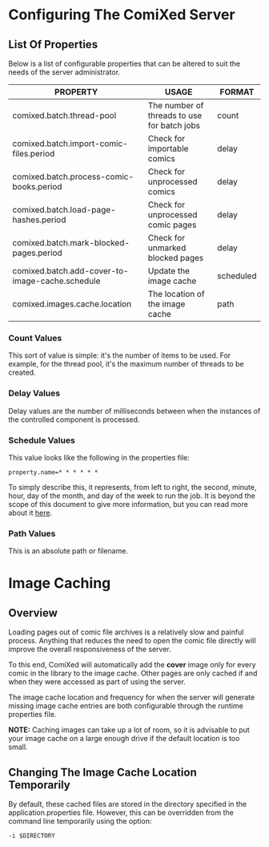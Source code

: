 # Configuring The ComiXed Server

## List Of Properties

Below is a list of configurable properties that can be altered to suit the
needs of the server administrator.

| PROPERTY                                        | USAGE                                       | FORMAT    |
|-------------------------------------------------|---------------------------------------------|-----------|
| comixed.batch.thread-pool                       | The number of threads to use for batch jobs | count     |
| comixed.batch.import-comic-files.period         | Check for importable comics                 | delay     |
| comixed.batch.process-comic-books.period        | Check for unprocessed comics                | delay     |
| comixed.batch.load-page-hashes.period           | Check for unprocessed comic pages           | delay     | 
| comixed.batch.mark-blocked-pages.period         | Check for unmarked blocked pages            | delay     | 
| comixed.batch.add-cover-to-image-cache.schedule | Update the image cache                      | scheduled |
| comixed.images.cache.location                   | The location of the image cache             | path      |

### Count Values

This sort of value is simple: it's the number of items to be used. For
example, for the thread pool, it's the maximum number of threads to be
created.

### Delay Values

Delay values are the number of milliseconds between when the instances of the
controlled component is processed.

### Schedule Values

This value looks like the following in the properties file:

    property.name=* * * * * *

To simply describe this, it represents, from left to right, the second,
minute, hour, day of the month, and day of the week to run the job. It is
beyond the scope of this document to give more information, but you can
read more about it
[here](https://spring.io/blog/2020/11/10/new-in-spring-5-3-improved-cron-expressions#usage).

### Path Values

This is an absolute path or filename.


# Image Caching

## Overview

Loading pages out of comic file archives is a relatively slow and painful
process. Anything that reduces the need to open the comic file directly
will improve the overall responsiveness of the server.

To this end, ComiXed will automatically add the **cover** image only for
every comic in the library to the image cache. Other pages are only
cached if and when they were accessed as part of using the server.

The image cache location and frequency for when the server will generate
missing image cache entries are both configurable through the runtime
properties file.

**NOTE:** Caching images can take up a lot of room, so it is advisable
to put your image cache on a large enough drive if the default location
is too small.


## Changing The Image Cache Location Temporarily

By default, these cached files are stored in the directory specified in the
application.properties file. However, this can be overridden from the
command line temporarily using the option:

    -i $DIRECTORY
